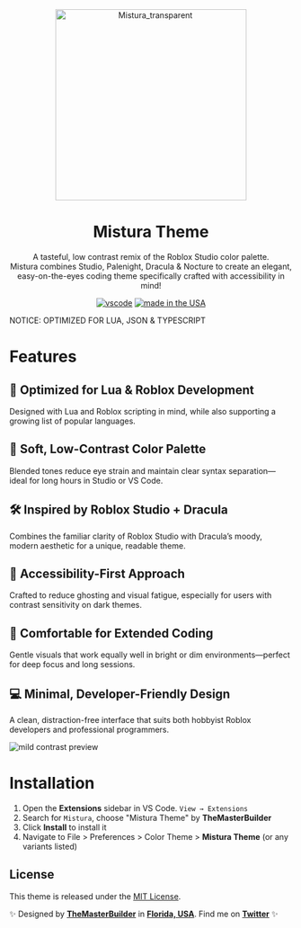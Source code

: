 <div align="center">

<img width="340" height="340" alt="Mistura_transparent" src="https://github.com/user-attachments/assets/779f39e1-d5e1-4033-80ae-85fb09f40044" />

  
# Mistura Theme
A tasteful, low contrast remix of the Roblox Studio color palette.
<br>
Mistura combines Studio, Palenight, Dracula & Nocture to create an elegant, easy-on-the-eyes coding theme specifically crafted with accessibility in mind!

[![vscode](https://img.shields.io/badge/vscode-v1.12+-373277.svg?style=for-the-badge)](https://code.visualstudio.com/updates/v1_12) [![made in the USA](https://img.shields.io/badge/made%20in-usa-008751.svg?style=for-the-badge)]()


</div>
NOTICE: OPTIMIZED FOR LUA, JSON & TYPESCRIPT

# Features

## 🧩 Optimized for Lua & Roblox Development
Designed with Lua and Roblox scripting in mind, while also supporting a growing list of popular languages.

## 🎨 Soft, Low-Contrast Color Palette
Blended tones reduce eye strain and maintain clear syntax separation—ideal for long hours in Studio or VS Code.

## 🛠️ Inspired by Roblox Studio + Dracula
Combines the familiar clarity of Roblox Studio with Dracula’s moody, modern aesthetic for a unique, readable theme.

## 🧠 Accessibility-First Approach
Crafted to reduce ghosting and visual fatigue, especially for users with contrast sensitivity on dark themes.

## 🌙 Comfortable for Extended Coding
Gentle visuals that work equally well in bright or dim environments—perfect for deep focus and long sessions.

## 💻 Minimal, Developer-Friendly Design
A clean, distraction-free interface that suits both hobbyist Roblox developers and professional programmers.

![mild contrast preview](https://i.imgur.com/0oLHbYT.png)

# Installation

1. Open the **Extensions** sidebar in VS Code. `View → Extensions`
1. Search for `Mistura`, choose "Mistura Theme" by **TheMasterBuilder**
1. Click **Install** to install it
1. Navigate to File > Preferences > Color Theme > **Mistura Theme** (or any variants listed)

## License

This theme is released under the [MIT License](https://github.com/TheMasterBuildr/mistura-vscode-theme/blob/master/LICENSE).

✨ Designed by **[TheMasterBuilder](https://www.youtube.com/@TheMastrBuilder)** in **[Florida, USA](https://www.google.com/maps/place/Florida)**. Find me on **[Twitter](https://x.com/Builder_Creates)** ✨
